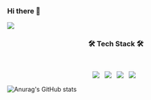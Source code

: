 ### Hi there 👋

<a href="https://sws1223.tistory.com/" target="_blank"><img src="https://img.shields.io/badge/서우석 블로그-000000?style=plastic&logo=Bloglovin&logoColor=white"/></a>

<h3 align="center"><b>🛠 Tech Stack 🛠</b></h3>
</br>
<p align="center">
<img src="https://img.shields.io/badge/Python-3766AB?style=plastic&logo=Python&logoColor=white"/></a> &nbsp
<img src="https://img.shields.io/badge/Django-092E20?style=plastic&logo=Django&logoColor=white"/></a> &nbsp
<img src="https://img.shields.io/badge/Flask-000000?style=plastic&logo=Flask&logoColor=white"/></a> &nbsp
<img src="https://img.shields.io/badge/Ruby on Rails-CC0000?style=plastic&logo=Ruby on Rails&logoColor=white"/></a> &nbsp </p>


![Anurag's GitHub stats](https://github-readme-stats.vercel.app/api?username=wooseok1223&show_icons=true&theme=radical)


<!--
**wooseok1223/wooseok1223** is a ✨ _special_ ✨ repository because its `README.md` (this file) appears on your GitHub profile.

Here are some ideas to get you started:

- 🔭 I’m currently working on ...
- 🌱 I’m currently learning ...
- 👯 I’m looking to collaborate on ...
- 🤔 I’m looking for help with ...
- 💬 Ask me about ...
- 📫 How to reach me: ...
- 😄 Pronouns: ...
- ⚡ Fun fact: ...
-->
